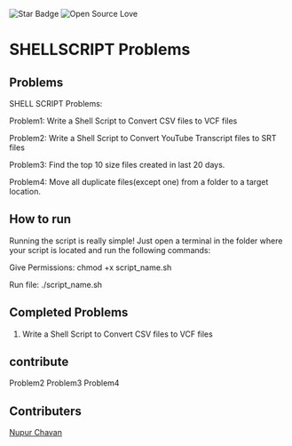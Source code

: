 ![Star Badge](https://img.shields.io/static/v1?label=%F0%9F%8C%9F&message=If%20Useful&style=style=flat&color=BC4E99)
![Open Source Love](https://badges.frapsoft.com/os/v1/open-source.svg?v=103)


# SHELLSCRIPT Problems


## Problems
SHELL SCRIPT Problems:

Problem1:
Write a Shell Script to Convert CSV files to VCF files

Problem2:
Write a Shell Script to Convert YouTube Transcript files to SRT files

Problem3:
Find the top 10  size files created in last 20 days.

Problem4:
Move all duplicate files(except one) from a folder to a target location. 

## How to run
Running the script is really simple! Just open a terminal in the folder where your script is located and run the following commands:

Give Permissions:
chmod +x script_name.sh

Run file:
./script_name.sh

## Completed Problems
1. Write a Shell Script to Convert CSV files to VCF files

## contribute
Problem2
Problem3
Problem4

## Contributers
[Nupur Chavan](https://github.com/NupurChavan)

